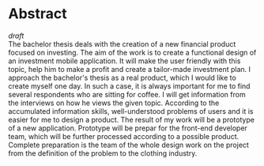 # Abstract
*draft* <br />
The bachelor thesis deals with the creation of a new financial product focused on investing. The aim of the work is to create a functional design of an investment mobile application. It will make the user friendly with this topic, help him to make a profit and create a tailor-made investment plan. I approach the bachelor's thesis as a real product, which I would like to create myself one day. In such a case, it is always important for me to find several respondents who are sitting for coffee. I will get information from the interviews on how he views the given topic. According to the accumulated information skills, well-understood problems of users and it is easier for me to design a product. The result of my work will be a prototype of a new application. Prototype will be prepar for the front-end developer team, which will be further processed according to a possible product. Complete preparation is the team of the whole design work on the project from the definition of the problem to the clothing industry.
